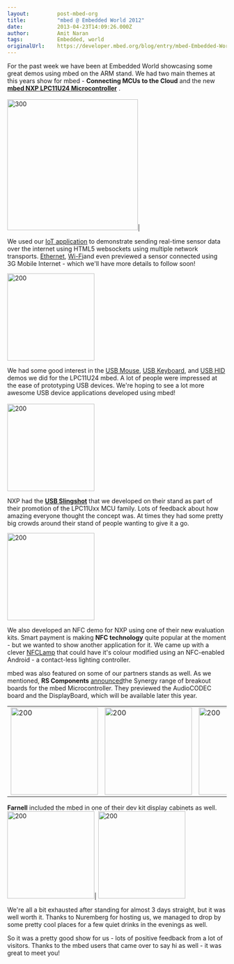```yaml
---
layout:         post-mbed-org
title:          "mbed @ Embedded World 2012"
date:           2013-04-23T14:09:26.000Z
author:         Amit Naran
tags:           Embedded, world
originalUrl:    https://developer.mbed.org/blog/entry/mbed-Embedded-World-2012/
---
```


<p>For the past week we have been at Embedded World showcasing some great
  demos using mbed on the ARM stand. We had two main themes at this years
  show for mbed - <strong>Connecting MCUs to the Cloud</strong> and the new <strong><a href="/handbook/mbed-NXP-LPC11U24">mbed NXP LPC11U24 Microcontroller</a></strong> .
  <br>
  <br>
  <img width="300" alt="300" title="300" src="https://developer.mbed.org/media/uploads/anaran/300xNx_scaled_arm_stand.jpg.pagespeed.ic.cj2kOVBFuN.jpg">|
  <br>
</p>
<p>We used our <a href="/cookbook/IOT">IoT application</a> to demonstrate sending
  real-time sensor data over the internet using HTML5 websockets using multiple
  network transports. <a href="/cookbook/Internet-of-things-using-Ethernet">Ethernet</a>,
  <a
  href="http://mbed.org/cookbook/Internet-of-things-using-Wifi">Wi-Fi</a>and even previewed a sensor connected using 3G Mobile Internet
    - which we&apos;ll have more details to follow soon!
    <br>
</p>
<p>
  <img width="200" alt="200" title="200" src="https://developer.mbed.org/media/uploads/anaran/200xNx_scaled_iot_demo.jpg.pagespeed.ic.GFLx_H_Hyx.jpg">
  <br>
</p>
<p>We had some good interest in the <a href="/handbook/USBMouse">USB Mouse</a>,
  <a
  href="/handbook/USBKeyboard">USB Keyboard</a>, and <a href="/handbook/USBHID">USB HID</a> demos we did
    for the LPC11U24 mbed. A lot of people were impressed at the ease of prototyping
    USB devices. We&apos;re hoping to see a lot more awesome USB device applications
    developed using mbed!
    <br>
    <br>
    <img width="200" alt="200" title="200" src="https://developer.mbed.org/media/uploads/anaran/200xNx_scaled_lpc11u24_demo.jpg.pagespeed.ic.C6zLvDUkZ0.jpg">
    <br>
</p>
<p>NXP had the <a href="/cookbook/Slingshot"><strong>USB Slingshot</strong></a> that
  we developed on their stand as part of their promotion of the LPC11Uxx
  MCU family. Lots of feedback about how amazing everyone thought the concept
  was. At times they had some pretty big crowds around their stand of people
  wanting to give it a go.</p>
<p>
  <img width="200" alt="200" title="200" src="https://developer.mbed.org/media/uploads/anaran/200xNx_scaled_usb_slingshot.jpg.pagespeed.ic._jqmFgboPj.jpg">
  <br>
</p>
<p>We also developed an NFC demo for NXP using one of their new evaluation
  kits. Smart payment is making <strong>NFC technology</strong> quite popular
  at the moment - but we wanted to show another application for it. We came
  up with a clever <a href="/cookbook/NFCLamp">NFCLamp</a> that could have
  it&apos;s colour modified using an NFC-enabled Android - a contact-less
  lighting controller.</p>
<p>mbed was also featured on some of our partners stands as well. As we mentioned, <strong>RS Components</strong> 
  <a
  href="/blog/entry/RS-announce-new-mbed-based-Synergy-board/">announced</a>the Synergy range of breakout boards for the mbed Microcontroller.
    They previewed the AudioCODEC board and the DisplayBoard, which will be
    available later this year.
    <br>
</p>
<table>
  <tr>
    <td>
      <img width="200" alt="200" title="200" src="https://developer.mbed.org/media/uploads/anaran/200xNx_scaled_rs_stand2.png.pagespeed.ic.3bwEiIiz7_.jpg">
    </td>
    <td>
      <img width="200" alt="200" title="200" src="https://developer.mbed.org/media/uploads/anaran/200xNx_scaled_synergy1compress.jpg.pagespeed.ic.MKZY0aE4Pp.jpg">
    </td>
    <td>
      <img width="200" alt="200" title="200" src="https://developer.mbed.org/media/uploads/anaran/200xNx_scaled_synergy3.jpg.pagespeed.ic.u61rqWIjtG.jpg">
      <br>
    </td>
  </tr>
</table>
<p><strong>Farnell</strong> included the mbed in one of their dev kit display
  cabinets as well.
  <br>
  <img width="200" alt="200" title="200" src="https://developer.mbed.org/media/uploads/anaran/200xNx_scaled_farnellstandcompress.jpg.pagespeed.ic.TOUcGxp61D.jpg">|
  <img width="200" alt="200" title="200" src="https://developer.mbed.org/media/uploads/anaran/200xNx_scaled_mbedfarnell.jpg.pagespeed.ic.Mz-oDD9hWJ.jpg">
  <br>
</p>
<p>We&apos;re all a bit exhausted after standing for almost 3 days straight,
  but it was well worth it. Thanks to Nuremberg for hosting us, we managed
  to drop by some pretty cool places for a few quiet drinks in the evenings
  as well.</p>
<p>So it was a pretty good show for us - lots of positive feedback from a
  lot of visitors. Thanks to the mbed users that came over to say hi as well
  - it was great to meet you!</p>
